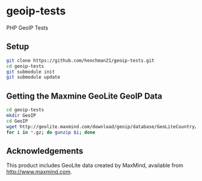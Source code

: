 geoip-tests
===========

PHP GeoIP Tests

Setup
-----

``` bash
git clone https://github.com/henchman21/geoip-tests.git
cd geoip-tests
git submodule init
git submodule update
```

Getting the Maxmine GeoLite GeoIP Data
--------------------------------------

``` bash
cd geoip-tests
mkdir GeoIP
cd GeoIP
wget http://geolite.maxmind.com/download/geoip/database/GeoLiteCountry/GeoIP.dat.gz http://geolite.maxmind.com/download/geoip/database/GeoIPv6.dat.gz http://geolite.maxmind.com/download/geoip/database/GeoLiteCity.dat.gz http://geolite.maxmind.com/download/geoip/database/GeoLiteCityv6-beta/GeoLiteCityv6.dat.gz http://download.maxmind.com/download/geoip/database/asnum/GeoIPASNum.dat.gz http://download.maxmind.com/download/geoip/database/asnum/GeoIPASNumv6.dat.gz
for i in *.gz; do gunzip $i; done
```


Acknowledgements
----------------

This product includes GeoLite data created by MaxMind, available from
<a href="http://www.maxmind.com">http://www.maxmind.com</a>.
